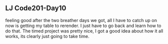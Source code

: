 ## LJ Code201-Day10
feeling good after the two breather days we got, all I have to catch up on now is getting my table to rerender. I just have to go back and learn how to do that. The timed project was pretty nice, I got a good idea about how it all works, its clearly just going to take time.
